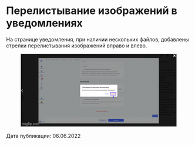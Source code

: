 # Перелистывание изображений в уведомлениях

На странице уведомления, при наличии нескольких файлов, добавлены стрелки перелистывания изображений вправо и влево.

<figure><img src="../../.gitbook/assets/6kaljn.gif" alt=""><figcaption></figcaption></figure>

Дата публикации: 06.06.2022
